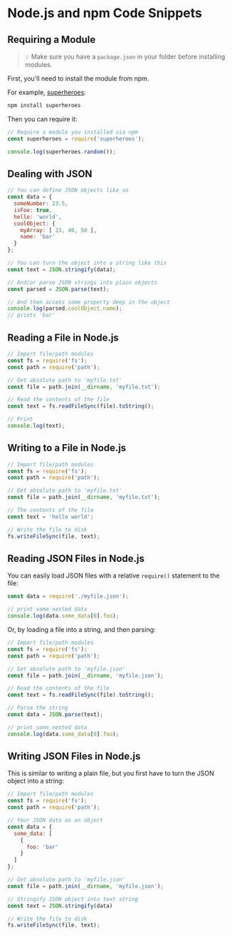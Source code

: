 # Node.js and npm Code Snippets

## Requiring a Module

> :bulb: Make sure you have a `package.json` in your folder before installing modules.

First, you'll need to install the module from npm.

For example, [superheroes](https://www.npmjs.com/package/superheroes):

```sh
npm install superheroes
```

Then you can require it:

```js
// Require a module you installed via npm
const superheroes = require('superheroes');

console.log(superheroes.random());
```

## Dealing with JSON

```js
// You can define JSON objects like so
const data = {
  someNumber: 23.5,
  isFoo: true,
  hello: 'world',
  coolObject: {
    myArray: [ 23, 40, 50 ],
    name: 'bar'
  }
};

// You can turn the object into a string like this
const text = JSON.stringify(data);

// And/or parse JSON strings into plain objects
const parsed = JSON.parse(text);

// And then access some property deep in the object
console.log(parsed.coolObject.name);
// prints 'bar'
```

## Reading a File in Node.js

```js
// Import file/path modules
const fs = require('fs');
const path = require('path');

// Get absolute path to 'myfile.txt'
const file = path.join(__dirname, 'myfile.txt');

// Read the contents of the file
const text = fs.readFileSync(file).toString();

// Print
console.log(text);
```

## Writing to a File in Node.js

```js
// Import file/path modules
const fs = require('fs');
const path = require('path');

// Get absolute path to 'myfile.txt'
const file = path.join(__dirname, 'myfile.txt');

// The contents of the file
const text = 'hello world';

// Write the file to disk
fs.writeFileSync(file, text);
```

## Reading JSON Files in Node.js

You can easily load JSON files with a relative `require()` statement to the file:

```js
const data = require('./myfile.json');

// print some nested data
console.log(data.some_data[0].foo);
```

Or, by loading a file into a string, and then parsing:

```js
// Import file/path modules
const fs = require('fs');
const path = require('path');

// Get absolute path to 'myfile.json'
const file = path.join(__dirname, 'myfile.json');

// Read the contents of the file
const text = fs.readFileSync(file).toString();

// Parse the string
const data = JSON.parse(text);

// print some nested data
console.log(data.some_data[0].foo);
```

## Writing JSON Files in Node.js

This is similar to writing a plain file, but you first have to turn the JSON object into a string:

```js
// Import file/path modules
const fs = require('fs');
const path = require('path');

// Your JSON data as an object
const data = {
  some_data: [
    {
      foo: 'bar'
    }
  ]
};

// Get absolute path to 'myfile.json'
const file = path.join(__dirname, 'myfile.json');

// Stringify JSON object into text string
const text = JSON.stringify(data)

// Write the file to disk
fs.writeFileSync(file, text);
```